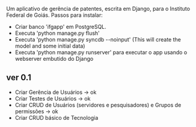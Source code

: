 Um aplicativo de gerência de patentes, escrita em Django, para o Instituto Federal de Goiás.
Passos para instalar:
* Criar banco 'ifgapp' em PostgreSQL.
* Executa 'python manage.py flush'
* Executa 'python manage.py syncdb --noinput' (This will create the model and some initial data)
* Executa 'python manage.py runserver' para executar o app usando o webserver embutido do Django

ver 0.1
-----------------------------
- Criar Gerência de Usuários -> ok
- Criar Testes de Usuários -> ok
- Criar CRUD de Usuários (servidores e pesquisadores) e Grupos de permissões -> ok
- Criar CRUD básico de Tecnologia
